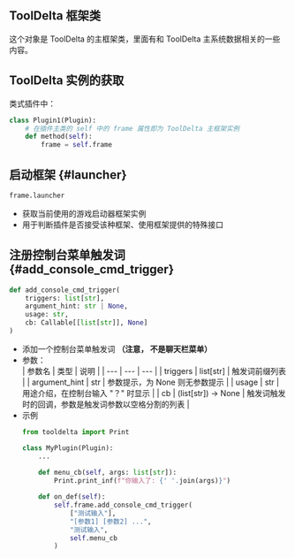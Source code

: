 ## ToolDelta 框架类

这个对象是 ToolDelta 的主框架类，里面有和 ToolDelta 主系统数据相关的一些内容。

## ToolDelta 实例的获取

类式插件中：
```python
class Plugin1(Plugin):
    # 在插件主类的 self 中的 frame 属性即为 ToolDelta 主框架实例
    def method(self):
        frame = self.frame
```



## 启动框架 {#launcher}
```python
frame.launcher
```
- 获取当前使用的游戏启动器框架实例
- 用于判断插件是否接受该种框架、使用框架提供的特殊接口



## 注册控制台菜单触发词 {#add_console_cmd_trigger}
```python
def add_console_cmd_trigger(
    triggers: list[str],
    argument_hint: str | None,
    usage: str,
    cb: Callable[[list[str]], None]
)
```
- 添加一个控制台菜单触发词 **（注意， 不是聊天栏菜单）**
- 参数：  
    | 参数名 | 类型 | 说明 |
    | --- | --- | --- |
    | triggers | list[str] | 触发词前缀列表 |
    | argument_hint | str | 参数提示，为 None 则无参数提示 |
    | usage | str | 用途介绍，在控制台输入 "？" 时显示 |
    | cb | (list[str]) -> None | 触发词触发时的回调，参数是触发词参数以空格分割的列表 |
- 示例
    ```python
    from tooldelta import Print

    class MyPlugin(Plugin):
        ...
        
        def menu_cb(self, args: list[str]):
            Print.print_inf(f"你输入了: {' '.join(args)}")

        def on_def(self):
            self.frame.add_console_cmd_trigger(
                ["测试输入"],
                "[参数1] [参数2] ...",
                "测试输入",
                self.menu_cb
            )
    ```